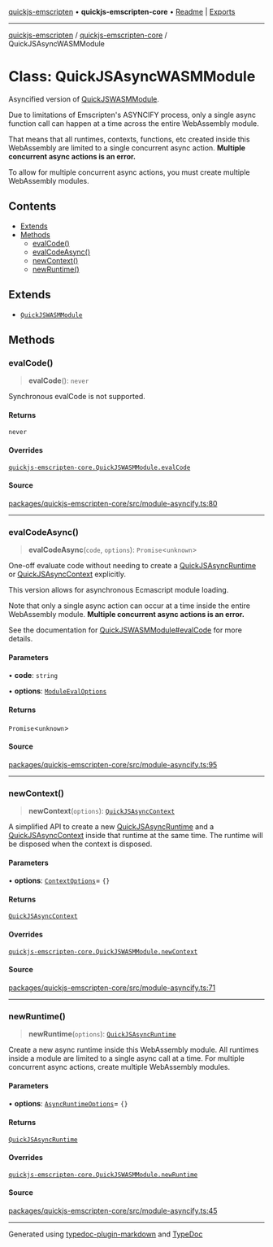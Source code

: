 [quickjs-emscripten](../../packages.md) • **quickjs-emscripten-core** • [Readme](../README.md) \| [Exports](../exports.md)

***

[quickjs-emscripten](../../packages.md) / [quickjs-emscripten-core](../exports.md) / QuickJSAsyncWASMModule

# Class: QuickJSAsyncWASMModule

Asyncified version of [QuickJSWASMModule](QuickJSWASMModule.md).

Due to limitations of Emscripten's ASYNCIFY process, only a single async
function call can happen at a time across the entire WebAssembly module.

That means that all runtimes, contexts, functions, etc created inside this
WebAssembly are limited to a single concurrent async action.
**Multiple concurrent async actions is an error.**

To allow for multiple concurrent async actions, you must create multiple WebAssembly
modules.

## Contents

- [Extends](QuickJSAsyncWASMModule.md#extends)
- [Methods](QuickJSAsyncWASMModule.md#methods)
  - [evalCode()](QuickJSAsyncWASMModule.md#evalcode)
  - [evalCodeAsync()](QuickJSAsyncWASMModule.md#evalcodeasync)
  - [newContext()](QuickJSAsyncWASMModule.md#newcontext)
  - [newRuntime()](QuickJSAsyncWASMModule.md#newruntime)

## Extends

- [`QuickJSWASMModule`](QuickJSWASMModule.md)

## Methods

### evalCode()

> **evalCode**(): `never`

Synchronous evalCode is not supported.

#### Returns

`never`

#### Overrides

[`quickjs-emscripten-core.QuickJSWASMModule.evalCode`](QuickJSWASMModule.md#evalcode)

#### Source

[packages/quickjs-emscripten-core/src/module-asyncify.ts:80](https://github.com/justjake/quickjs-emscripten/blob/main/packages/quickjs-emscripten-core/src/module-asyncify.ts#L80)

***

### evalCodeAsync()

> **evalCodeAsync**(`code`, `options`): `Promise`\<`unknown`\>

One-off evaluate code without needing to create a [QuickJSAsyncRuntime](QuickJSAsyncRuntime.md) or
[QuickJSAsyncContext](QuickJSAsyncContext.md) explicitly.

This version allows for asynchronous Ecmascript module loading.

Note that only a single async action can occur at a time inside the entire WebAssembly module.
**Multiple concurrent async actions is an error.**

See the documentation for [QuickJSWASMModule#evalCode](QuickJSWASMModule.md#evalcode) for more details.

#### Parameters

• **code**: `string`

• **options**: [`ModuleEvalOptions`](../interfaces/ModuleEvalOptions.md)

#### Returns

`Promise`\<`unknown`\>

#### Source

[packages/quickjs-emscripten-core/src/module-asyncify.ts:95](https://github.com/justjake/quickjs-emscripten/blob/main/packages/quickjs-emscripten-core/src/module-asyncify.ts#L95)

***

### newContext()

> **newContext**(`options`): [`QuickJSAsyncContext`](QuickJSAsyncContext.md)

A simplified API to create a new [QuickJSAsyncRuntime](QuickJSAsyncRuntime.md) and a
[QuickJSAsyncContext](QuickJSAsyncContext.md) inside that runtime at the same time. The runtime will
be disposed when the context is disposed.

#### Parameters

• **options**: [`ContextOptions`](../interfaces/ContextOptions.md)= `{}`

#### Returns

[`QuickJSAsyncContext`](QuickJSAsyncContext.md)

#### Overrides

[`quickjs-emscripten-core.QuickJSWASMModule.newContext`](QuickJSWASMModule.md#newcontext)

#### Source

[packages/quickjs-emscripten-core/src/module-asyncify.ts:71](https://github.com/justjake/quickjs-emscripten/blob/main/packages/quickjs-emscripten-core/src/module-asyncify.ts#L71)

***

### newRuntime()

> **newRuntime**(`options`): [`QuickJSAsyncRuntime`](QuickJSAsyncRuntime.md)

Create a new async runtime inside this WebAssembly module. All runtimes inside a
module are limited to a single async call at a time. For multiple
concurrent async actions, create multiple WebAssembly modules.

#### Parameters

• **options**: [`AsyncRuntimeOptions`](../interfaces/AsyncRuntimeOptions.md)= `{}`

#### Returns

[`QuickJSAsyncRuntime`](QuickJSAsyncRuntime.md)

#### Overrides

[`quickjs-emscripten-core.QuickJSWASMModule.newRuntime`](QuickJSWASMModule.md#newruntime)

#### Source

[packages/quickjs-emscripten-core/src/module-asyncify.ts:45](https://github.com/justjake/quickjs-emscripten/blob/main/packages/quickjs-emscripten-core/src/module-asyncify.ts#L45)

***

Generated using [typedoc-plugin-markdown](https://www.npmjs.com/package/typedoc-plugin-markdown) and [TypeDoc](https://typedoc.org/)
